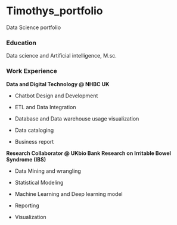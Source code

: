 # Timothys_portfolio
Data Science portfolio
### Education
Data science and Artificial intelligence, M.sc.
### Work Experience
**Data and Digital Technology @ NHBC UK**

- Chatbot Design and Development

- ETL and Data Integration

- Database and Data warehouse usage visualization

- Data cataloging

- Business report

**Research Collaborator @ UKbio Bank Research on Irritable Bowel Syndrome (IBS)** 

- Data Mining and wrangling

- Statistical Modeling

- Machine Learning and Deep learning model

- Reporting

- Visualization
